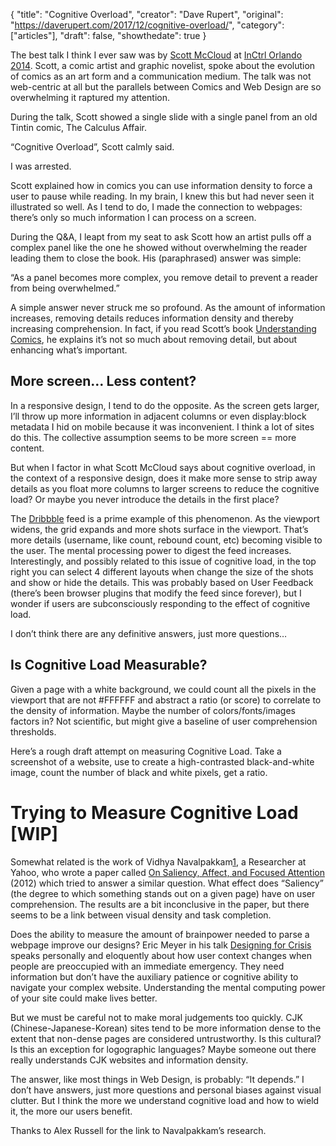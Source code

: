 {
  "title": "Cognitive Overload",
  "creator": "Dave Rupert",
  "original": "https://daverupert.com/2017/12/cognitive-overload/",
  "category": ["articles"],
  "draft": false,
  "showthedate": true
}


The best talk I think I ever saw was by [Scott McCloud](http://scottmccloud.com/) at [InCtrl Orlando 2014](http://incontrolconference.com/). Scott, a comic artist and graphic novelist, spoke about the evolution of comics as an art form and a communication medium. The talk was not web-centric at all but the parallels between Comics and Web Design are so overwhelming it raptured my attention.

During the talk, Scott showed a single slide with a single panel from an old Tintin comic, The Calculus Affair.

“Cognitive Overload”, Scott calmly said.

I was arrested.

Scott explained how in comics you can use information density to force a user to pause while reading. In my brain, I knew this but had never seen it illustrated so well. As I tend to do, I made the connection to webpages: there’s only so much information I can process on a screen.

During the Q&A, I leapt from my seat to ask Scott how an artist pulls off a complex panel like the one he showed without overwhelming the reader leading them to close the book. His (paraphrased) answer was simple:

“As a panel becomes more complex, you remove detail to prevent a reader from being overwhelmed.”

A simple answer never struck me so profound. As the amount of information increases, removing details reduces information density and thereby increasing comprehension. In fact, if you read Scott’s book [Understanding Comics](https://www.amazon.com/Understanding-Comics-Invisible-Scott-McCloud/dp/006097625X), he explains it’s not so much about removing detail, but about enhancing what’s important.

## More screen… Less content?
In a responsive design, I tend to do the opposite. As the screen gets larger, I’ll throw up more information in adjacent columns or even display:block metadata I hid on mobile because it was inconvenient. I think a lot of sites do this. The collective assumption seems to be more screen == more content.

But when I factor in what Scott McCloud says about cognitive overload, in the context of a responsive design, does it make more sense to strip away details as you float more columns to larger screens to reduce the cognitive load? Or maybe you never introduce the details in the first place?

The [Dribbble](https://dribbble.com/) feed is a prime example of this phenomenon. As the viewport widens, the grid expands and more shots surface in the viewport. That’s more details (username, like count, rebound count, etc) becoming visible to the user. The mental processing power to digest the feed increases. Interestingly, and possibly related to this issue of cognitive load, in the top right you can select 4 different layouts when change the size of the shots and show or hide the details. This was probably based on User Feedback (there’s been browser plugins that modify the feed since forever), but I wonder if users are subconsciously responding to the effect of cognitive load.

I don’t think there are any definitive answers, just more questions…

## Is Cognitive Load Measurable?
Given a page with a white background, we could count all the pixels in the viewport that are not #FFFFFF and abstract a ratio (or score) to correlate to the density of information. Maybe the number of colors/fonts/images factors in? Not scientific, but might give a baseline of user comprehension thresholds.

Here’s a rough draft attempt on measuring Cognitive Load. Take a screenshot of a website, use <canvas> to create a high-contrasted black-and-white image, count the number of black and white pixels, get a ratio.

# Trying to Measure Cognitive Load [WIP]
Somewhat related is the work of Vidhya Navalpakkam[1](https://daverupert.com/2017/12/cognitive-overload/), a Researcher at Yahoo, who wrote a paper called [On Saliency, Affect, and Focused Attention](http://www.dcs.gla.ac.uk/~mounia/Papers/Chi2012.pdf) (2012) which tried to answer a similar question. What effect does “Saliency” (the degree to which something stands out on a given page) have on user comprehension. The results are a bit inconclusive in the paper, but there seems to be a link between visual density and task completion.

Does the ability to measure the amount of brainpower needed to parse a webpage improve our designs? Eric Meyer in his talk [Designing for Crisis](https://aneventapart.com/news/post/eric-meyer-designing-for-crisis) speaks personally and eloquently about how user context changes when people are preoccupied with an immediate emergency. They need information but don’t have the auxiliary patience or cognitive ability to navigate your complex website. Understanding the mental computing power of your site could make lives better.

But we must be careful not to make moral judgements too quickly. CJK (Chinese-Japanese-Korean) sites tend to be more information dense to the extent that non-dense pages are considered untrustworthy. Is this cultural? Is this an exception for logographic languages? Maybe someone out there really understands CJK websites and information density.

The answer, like most things in Web Design, is probably: “It depends.” I don’t have answers, just more questions and personal biases against visual clutter. But I think the more we understand cognitive load and how to wield it, the more our users benefit.

Thanks to Alex Russell for the link to Navalpakkam’s research.